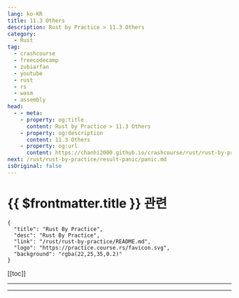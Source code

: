 ```yaml
---
lang: ko-KR
title: 11.3 Others
description: Rust by Practice > 11.3 Others
category: 
  - Rust
tag: 
  - crashcourse
  - freecodecamp
  - zubiarfan
  - youtube
  - rust
  - rs
  - wasm
  - assembly
head:
  - - meta:
    - property: og:title
      content: Rust by Practice > 11.3 Others
    - property: og:description
      content: 11.3 Others
    - property: og:url
      content: https://chanhi2000.github.io/crashcourse/rust/rust-by-practice/type-conversion/others.html
next: /rust/rust-by-practice/result-panic/panic.md
isOriginal: false
---
```


# {{ $frontmatter.title }} 관련

```component VPCard
{
  "title": "Rust By Practice",
  "desc": "Rust By Practice",
  "link": "/rust/rust-by-practice/README.md",
  "logo": "https://practice.course.rs/favicon.svg",
  "background": "rgba(22,25,35,0.2)"
}
```

[[toc]]

---

<SiteInfo
  name="12.3 Others | Rust By Practice"
  desc="12.3 Others"
  url="https://practice.rs/type-conversion/others.html"
  logo="https://practice.course.rs/favicon.svg"
  preview="https://github.com/sunface/rust-by-practice/blob/master/en/assets/header.jpg?raw=true"/>

<!-- TODO: 작성 -->

---
